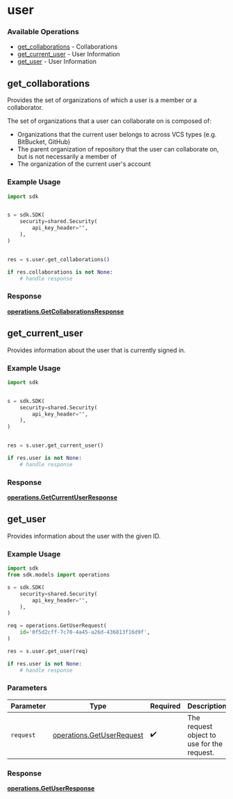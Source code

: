 # user

### Available Operations

* [get_collaborations](#get_collaborations) - Collaborations
* [get_current_user](#get_current_user) - User Information
* [get_user](#get_user) - User Information

## get_collaborations

Provides the set of organizations of which a user is a member or a collaborator.

The set of organizations that a user can collaborate on is composed of:

* Organizations that the current user belongs to across VCS types (e.g. BitBucket, GitHub)
* The parent organization of repository that the user can collaborate on, but is not necessarily a member of
* The organization of the current user's account

### Example Usage

```python
import sdk


s = sdk.SDK(
    security=shared.Security(
        api_key_header="",
    ),
)


res = s.user.get_collaborations()

if res.collaborations is not None:
    # handle response
```


### Response

**[operations.GetCollaborationsResponse](../../models/operations/getcollaborationsresponse.md)**


## get_current_user

Provides information about the user that is currently signed in.

### Example Usage

```python
import sdk


s = sdk.SDK(
    security=shared.Security(
        api_key_header="",
    ),
)


res = s.user.get_current_user()

if res.user is not None:
    # handle response
```


### Response

**[operations.GetCurrentUserResponse](../../models/operations/getcurrentuserresponse.md)**


## get_user

Provides information about the user with the given ID.

### Example Usage

```python
import sdk
from sdk.models import operations

s = sdk.SDK(
    security=shared.Security(
        api_key_header="",
    ),
)

req = operations.GetUserRequest(
    id='0f5d2cff-7c70-4a45-a26d-436813f16d9f',
)

res = s.user.get_user(req)

if res.user is not None:
    # handle response
```

### Parameters

| Parameter                                                              | Type                                                                   | Required                                                               | Description                                                            |
| ---------------------------------------------------------------------- | ---------------------------------------------------------------------- | ---------------------------------------------------------------------- | ---------------------------------------------------------------------- |
| `request`                                                              | [operations.GetUserRequest](../../models/operations/getuserrequest.md) | :heavy_check_mark:                                                     | The request object to use for the request.                             |


### Response

**[operations.GetUserResponse](../../models/operations/getuserresponse.md)**


